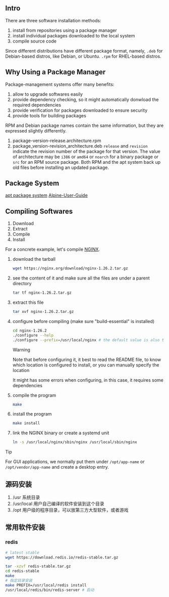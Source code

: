 ## Intro
There are three software installation methods:
1. install from repositories using a package manager
2. install individual packages downloaded to the local system
3. compile source code 

Since different distributions have different package format, namely, `.deb` for Debian-based distros, like Debian, or Ubuntu. `.rpm` for RHEL-based distros.

## Why Using a Package Manager
Package-management systems offer many benefits:
1. allow to upgrade softwares easily
2. provide dependency checking, so it might automatically donwload the required dependencies
3. provide verification for packages downloaded to ensure security
4. provide tools for building packages

RPM and Debian package names contain the same information, but they are expressed slightly differently. 
1. package-version-release.architecture.rpm
2. package_version-revision_architecture.deb
`release` and `revision` indicate the revision number of the package for that version. The value of architecture may be `i386` or `amd64` or `noarch` for a binary package or `src` for an RPM source package.
Both RPM and the apt system back up old files before installing an updated package.

## Package System
[apt package system](apt%20package%20system.md)
[Alpine-User-Guide](Alpine-User-Guide.md#Package%20Manager)


## Compiling Softwares
1. Download
2. Extract
3. Compile
4. Install

For a concrete example, let's compile [NGINX](https://nginx.org/en/download.html).

1. download the tarball
   ```bash
   wget https://nginx.org/download/nginx-1.26.2.tar.gz
   ```

2. see the content of it and make sure all the files are under a parent directory
   ```bash
   tar tf nginx-1.26.2.tar.gz
   ```

3. extract this file
   ```bash
   tar xvf nginx-1.26.2.tar.gz
   ```

4. configure before compiling (make sure "build-essential" is installed)
   ```bash
   cd nginx-1.26.2
   ./configure --help
   ./configure --prefix=/usr/local/nginx # the default value is also this
   ```

   > [!warning]
   >
   > Note that before configuring it, it best to read the README file, to know which location is configured to install, or you can manually specify the location

   It might has some errors when configuring, in this case, it requires some dependencies

5. compile the program
   ```bash
   make
   ```

6. install the program

   ```bash
   make install
   ```

7. link the NGINX binary or create a systemd unit
   ```bash
   ln -s /usr/local/nginx/sbin/nginx /usr/local/sbin/nginx
   ```

> [!tip]
>
> For GUI applications, we normally put them under `/opt/app-name` or `/opt/vendor/app-name` and create a desktop entry.

## 源码安装
1. /usr 系统目录
2. /usr/local 用户自己编译的软件安装到这个目录
3. /opt 用户级的程序目录，可以放第三方大型软件，或者游戏




## 常用软件安装

### redis
```bash
# latest stable
wget https://download.redis.io/redis-stable.tar.gz

tar -xzvf redis-stable.tar.gz
cd redis-stable
make
# 指定目录安装
make PREFIX=/usr/local/redis install
/usr/local/redis/bin/redis-server # 启动
```